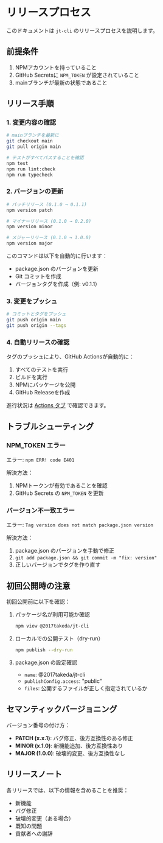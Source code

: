 # リリースプロセス

このドキュメントは `jt-cli` のリリースプロセスを説明します。

## 前提条件

1. NPMアカウントを持っていること
2. GitHub Secretsに `NPM_TOKEN` が設定されていること
3. mainブランチが最新の状態であること

## リリース手順

### 1. 変更内容の確認

```bash
# mainブランチを最新に
git checkout main
git pull origin main

# テストがすべてパスすることを確認
npm test
npm run lint:check
npm run typecheck
```

### 2. バージョンの更新

```bash
# パッチリリース (0.1.0 → 0.1.1)
npm version patch

# マイナーリリース (0.1.0 → 0.2.0)
npm version minor

# メジャーリリース (0.1.0 → 1.0.0)
npm version major
```

このコマンドは以下を自動的に行います：
- package.json のバージョンを更新
- Git コミットを作成
- バージョンタグを作成（例: v0.1.1）

### 3. 変更をプッシュ

```bash
# コミットとタグをプッシュ
git push origin main
git push origin --tags
```

### 4. 自動リリースの確認

タグのプッシュにより、GitHub Actionsが自動的に：
1. すべてのテストを実行
2. ビルドを実行
3. NPMにパッケージを公開
4. GitHub Releaseを作成

進行状況は [Actions タブ](https://github.com/TAKEDA-Takashi/jt-cli/actions) で確認できます。

## トラブルシューティング

### NPM_TOKEN エラー

エラー: `npm ERR! code E401`

解決方法：
1. NPMトークンが有効であることを確認
2. GitHub Secrets の `NPM_TOKEN` を更新

### バージョン不一致エラー

エラー: `Tag version does not match package.json version`

解決方法：
1. package.json のバージョンを手動で修正
2. `git add package.json && git commit -m "fix: version"`
3. 正しいバージョンでタグを作り直す

## 初回公開時の注意

初回公開前に以下を確認：

1. パッケージ名が利用可能か確認
   ```bash
   npm view @2017takeda/jt-cli
   ```

2. ローカルでの公開テスト（dry-run）
   ```bash
   npm publish --dry-run
   ```

3. package.json の設定確認
   - `name`: @2017takeda/jt-cli
   - `publishConfig.access`: "public"
   - `files`: 公開するファイルが正しく指定されているか

## セマンティックバージョニング

バージョン番号の付け方：

- **PATCH (x.x.1)**: バグ修正、後方互換性のある修正
- **MINOR (x.1.0)**: 新機能追加、後方互換性あり
- **MAJOR (1.0.0)**: 破壊的変更、後方互換性なし

## リリースノート

各リリースでは、以下の情報を含めることを推奨：

- 新機能
- バグ修正
- 破壊的変更（ある場合）
- 既知の問題
- 貢献者への謝辞